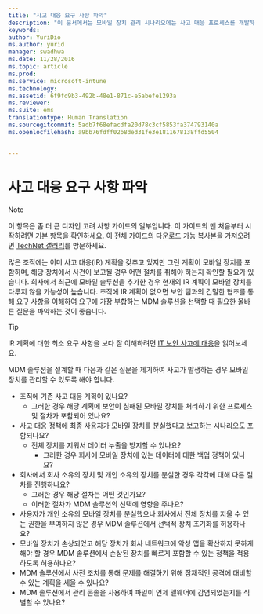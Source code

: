 ```yaml
---
title: "사고 대응 요구 사항 파악"
description: "이 문서에서는 모바일 장치 관리 시나리오에는 사고 대응 프로세스를 개발하기 위한 다양한 일반적인 요구 사항을 제공합니다."
keywords: 
author: YuriDio
ms.author: yurid
manager: swadhwa
ms.date: 11/28/2016
ms.topic: article
ms.prod: 
ms.service: microsoft-intune
ms.technology: 
ms.assetid: 6f9fd9b3-492b-48e1-871c-e5abefe1293a
ms.reviewer: 
ms.suite: ems
translationtype: Human Translation
ms.sourcegitcommit: 5adb7f68efacdfa20d78c3cf5853fa374793140a
ms.openlocfilehash: a9bb76fdff02b8ded31fe3e1811678138ffd5504


---
```


# <a name="develop-your-incident-response-requirements"></a>사고 대응 요구 사항 파악

>[!NOTE]
>이 항목은 좀 더 큰 디자인 고려 사항 가이드의 일부입니다. 이 가이드의 맨 처음부터 시작하려면 [기본 항목](mdm-design-considerations-guide.md)을 확인하세요. 이 전체 가이드의 다운로드 가능 복사본을 가져오려면 [TechNet 갤러리](https://gallery.technet.microsoft.com/Mobile-Device-Management-7d401582)를 방문하세요.

많은 조직에는 이미 사고 대응(IR) 계획을 갖추고 있지만 그런 계획이 모바일 장치를 포함하며, 해당 장치에서 사건이 보고될 경우 어떤 절차를 취해야 하는지 확인할 필요가 있습니다. 회사에서 최근에 모바일 솔루션을 추가한 경우 현재의 IR 계획이 모바일 장치를 다루지 않을 가능성이 높습니다.
조직에 IR 계획이 없으면 보안 팀과의 긴밀한 협조를 통해 요구 사항을 이해하여 요구에 가장 부합하는 MDM 솔루션을 선택할 때 필요한 올바른 질문을 파악하는 것이 좋습니다.

>[!TIP]
> IR 계획에 대한 최소 요구 사항을 보다 잘 이해하려면 [IT 보안 사고에 대응](https://technet.microsoft.com/library/cc700825.aspx)을 읽어보세요.

MDM 솔루션을 설계할 때 다음과 같은 질문을 제기하여 사고가 발생하는 경우 모바일 장치를 관리할 수 있도록 해야 합니다.

- 조직에 기존 사고 대응 계획이 있나요?
    - 그러한 경우 해당 계획에 보안이 침해된 모바일 장치를 처리하기 위한 프로세스 및 절차가 포함되어 있나요?
- 사고 대응 정책에 최종 사용자가 모바일 장치를 분실했다고 보고하는 시나리오도 포함되나요?
    - 전체 장치를 지워서 데이터 누출을 방지할 수 있나요?
        - 그러한 경우 회사에 모바일 장치에 있는 데이터에 대한 백업 정책이 있나요?
- 회사에서 회사 소유의 장치 및 개인 소유의 장치를 분실한 경우 각각에 대해 다른 절차를 진행하나요?
    - 그러한 경우 해당 절차는 어떤 것인가요?
    - 이러한 절차가 MDM 솔루션의 선택에 영향을 주나요?
- 사용자가 개인 소유의 모바일 장치를 분실했으나 회사에서 전체 장치를 지울 수 있는 권한을 부여하지 않은 경우 MDM 솔루션에서 선택적 장치 초기화를 허용하나요?
- 모바일 장치가 손상되었고 해당 장치가 회사 네트워크에 악성 앱을 확산하지 못하게 해야 할 경우 MDM 솔루션에서 손상된 장치를 빠르게 포함할 수 있는 정책을 적용하도록 허용하나요?
- MDM 솔루션에서 사전 조치를 통해 문제를 해결하기 위해 잠재적인 공격에 대비할 수 있는 계획을 세울 수 있나요?
- MDM 솔루션에서 관리 콘솔을 사용하여 파일이 언제 맬웨어에 감염되었는지를 식별할 수 있나요?



<!--HONumber=Nov16_HO4-->


